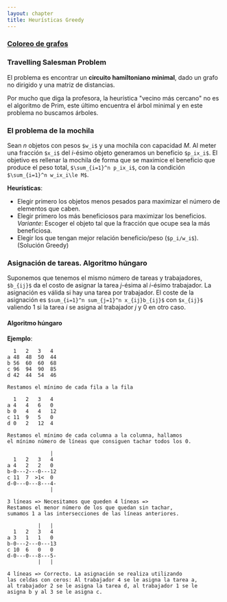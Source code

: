 ```yaml
---
layout: chapter
title: Heurísticas Greedy
---
```


### [Coloreo de grafos](http://algo2.iti.kit.edu/vanstee/courses/vcolor.pdf)

### Travelling Salesman Problem
El problema es encontrar un **circuito hamiltoniano minimal**, dado un grafo no dirigido y una matriz de distancias.

Por mucho que diga la profesora, la heurística "vecino más cercano" no es el algoritmo de Prim, este último encuentra el árbol minimal y en este problema no buscamos árboles.

### El problema de la mochila
Sean $n$ objetos con pesos `$w_i$` y una mochila con capacidad $M$. Al meter una fracción `$x_i$` del $i$-ésimo objeto generamos un beneficio `$p_ix_i$`. El objetivo es rellenar la mochila de forma que se maximice el beneficio que produce el peso total, `$\sum_{i=1}^n p_ix_i$`, con la condición `$\sum_{i=1}^n w_ix_i\le M$`.

**Heurísticas**:

 * Elegir primero los objetos menos pesados para maximizar el número de elementos que caben.
 * Elegir primero los más beneficiosos para maximizar los beneficios. *Variante*: Escoger el objeto tal que la fracción que ocupe sea la más beneficiosa.
 * Elegir los que tengan mejor relación beneficio/peso (`$p_i/w_i$`). (Solución Greedy)

### Asignación de tareas. Algoritmo húngaro
Suponemos que tenemos el mismo número de tareas y trabajadores, `$b_{ij}$` da el costo de asignar la tarea $j$-ésima al $i$-ésimo trabajador. La asignación es válida si hay una tarea por trabajador. El coste de la asignación es `$sum_{i=1}^n sum_{j=1}^n x_{ij}b_{ij}$` con `$x_{ij}$` valiendo 1 si la tarea $i$ se asigna al trabajador $j$ y 0 en otro caso.

#### Algoritmo húngaro
**Ejemplo**:

      1   2   3   4
    a 48  48  50  44
    b 56  60  60  68
    c 96  94  90  85
    d 42  44  54  46

    Restamos el mínimo de cada fila a la fila

      1   2   3   4
    a 4   4   6   0
    b 0   4   4   12
    c 11  9   5   0
    d 0   2   12  4

    Restamos el mínimo de cada columna a la columna, hallamos
    el mínimo número de líneas que consiguen tachar todos los 0.

                  |
      1   2   3   4
    a 4   2   2   0
    b-0---2---0---12
    c 11  7  >1<  0
    d-0---0---8---4-
                  |

    3 líneas => Necesitamos que queden 4 líneas => 
    Restamos el menor número de los que quedan sin tachar,
    sumamos 1 a las intersecciones de las líneas anteriores.

              |   |
      1   2   3   4
    a 3   1   1   0
    b-0---2---0---13
    c 10  6   0   0
    d-0---0---8---5-
              |   |

    4 líneas => Correcto. La asignación se realiza utilizando
    las celdas con ceros: Al trabajador 4 se le asigna la tarea a,
    al trabajador 2 se le asigna la tarea d, al trabajador 1 se le
    asigna b y al 3 se le asigna c.